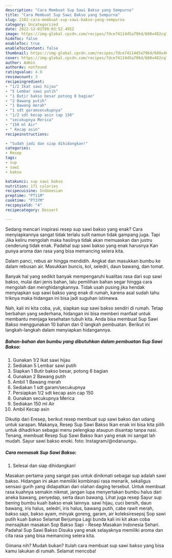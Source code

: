 ```yaml
---
description: "Cara Membuat Sup Sawi Bakso yang Sempurna"
title: "Cara Membuat Sup Sawi Bakso yang Sempurna"
slug: 2102-cara-membuat-sup-sawi-bakso-yang-sempurna
category: Uncategorized
date: 2022-12-01T09:03:52.495Z
image: https://img-global.cpcdn.com/recipes/7dce74114d5a796d/680x482cq70/sup-sawi-bakso-foto-resep-utama.jpg
hideToc: false
enableToc: true
enableTocContent: false
thumbnail: https://img-global.cpcdn.com/recipes/7dce74114d5a796d/680x482cq70/sup-sawi-bakso-foto-resep-utama.jpg
cover: https://img-global.cpcdn.com/recipes/7dce74114d5a796d/680x482cq70/sup-sawi-bakso-foto-resep-utama.jpg
author: Admin
authorAv: notfound
ratingvalue: 4.9
reviewcount: 3
recipeingredient:
- "1/2 Ikat sawi hijau"
- "5 Lembar sawi putih"
- "1 Butir bakso besar potong 8 bagian"
- "2 Bawang putih"
- "1 Bawang merah"
- "1 sdt garamsecukupnya"
- "1/2 sdt kecap asin cap 150"
- "secukupnya Merica"
- "150 ml Air"
- " Kecap asin"
recipeinstructions:

- "Sudah jadi dan siap dihidangkan!"
categories:
- Resep
tags:
- sup
- sawi
- bakso

katakunci: sup sawi bakso 
nutrition: 171 calories
recipecuisine: Indonesian
preptime: "PT11M"
cooktime: "PT37M"
recipeyield: "4"
recipecategory: Dessert

---
```



Sedang mencari inspirasi resep sup sawi bakso yang enak? Cara menyiapkannya sangat tidak terlalu sulit namun tidak gampang juga. Tapi Jika keliru mengolah maka hasilnya tidak akan memuaskan dan justru cenderung tidak enak. Padahal sup sawi bakso yang enak harusnya Kan punya aroma dan rasa yang bisa memancing selera kita.


Dalam panci, rebus air hingga mendidih. Angkat dan masukkan bumbu ke dalam rebusan air. Masukkan buncis, kol, seledri, daun bawang, dan tomat.

Banyak hal yang sedikit banyak mempengaruhi kualitas rasa dari sup sawi bakso, mulai dari jenis bahan, lalu pemilihan bahan segar hingga cara mengolah dan menghidangkannya. Tidak usah pusing jika hendak menyiapkan sup sawi bakso yang enak di rumah, karena asal sudah tahu triknya maka hidangan ini bisa jadi suguhan istimewa.


Nah, kali ini kita coba, yuk, siapkan sup sawi bakso sendiri di rumah. Tetap berbahan yang sederhana, hidangan ini bisa memberi manfaat untuk membantu menjaga kesehatan tubuh kita. Anda bisa membuat Sup Sawi Bakso menggunakan 10 bahan dan 0 langkah pembuatan. Berikut ini langkah-langkah dalam menyiapkan hidangannya.

<!--inarticleads1-->

##### Bahan-bahan dan bumbu yang dibutuhkan dalam pembuatan Sup Sawi Bakso:

1. Gunakan 1/2 Ikat sawi hijau
1. Sediakan 5 Lembar sawi putih
1. Siapkan 1 Butir bakso besar, potong 8 bagian
1. Gunakan 2 Bawang putih
1. Ambil 1 Bawang merah
1. Sediakan 1 sdt garam/secukupnya
1. Persiapkan 1/2 sdt kecap asin cap 150
1. Gunakan secukupnya Merica
1. Sediakan 150 ml Air
1. Ambil  Kecap asin


Dikutip dari Eresep, berikut resep membuat sup sawi bakso dan udang untuk sarapan. Makanya, Resep Sup Sawi Bakso Ikan enak ini bisa kita pilih untuk dihadirkan sebagai menu pelengkap ataupun disantap tanpa nasi. Tenang, membuat Resep Sup Sawi Bakso Ikan yang enak ini sangat lah mudah. Sayur sawi bakso enoki. foto: Instagram/@ndaruungu. 

<!--inarticleads2-->

##### Cara memasak Sup Sawi Bakso:


1. Selesai dan siap dihidangkan!

Masakan pertama yang sangat pas untuk dinikmati sebagai sup adalah sawi bakso. Hidangan ini akan memiliki kombinasi rasa menarik, sekaligus sensasi gurih yang didapatkan dari olahan daging tersebut. Untuk membuat rasa kuahnya semakin nikmat, jangan lupa menyertakan bumbu halus dari aneka bawang, penyedap, serta daun bawang. Lihat juga resep Sayur sup bening bumbu kuah bakso enak lainnya. sawi hijau, cuci bersih, daun bawang, iris halus, seledri, iris halus, bawang putih, cabe rawit merah, bakso sapi, bakso ayam, minyak goreng, garam, air koleksiresepsj Sop sawi putih kuah bakso Selamat Berjumpa Lagi bunda kali ini kit akan coba mensajikan masakan Sop Bakso Sapi - Resep Masakan Indonesia Sehari. Padahal Sup Sawi Bakso Disuka yang enak selayaknya memiliki aroma dan cita rasa yang bisa memancing selera kita. 

Gimana nih? Mudah bukan? Itulah cara membuat sup sawi bakso yang bisa kamu lakukan di rumah. Selamat mencoba!
